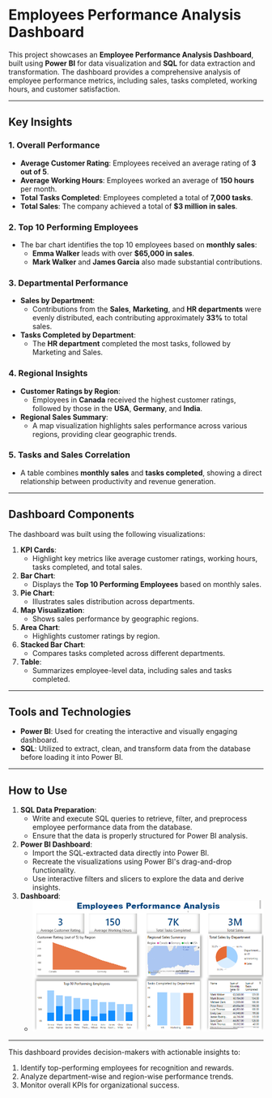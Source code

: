 

# Employees Performance Analysis Dashboard

This project showcases an **Employee Performance Analysis Dashboard**, built using **Power BI** for data visualization and **SQL** for data extraction and transformation. The dashboard provides a comprehensive analysis of employee performance metrics, including sales, tasks completed, working hours, and customer satisfaction.

---

## Key Insights

### 1. **Overall Performance**
- **Average Customer Rating**: Employees received an average rating of **3 out of 5**.
- **Average Working Hours**: Employees worked an average of **150 hours** per month.
- **Total Tasks Completed**: Employees completed a total of **7,000 tasks**.
- **Total Sales**: The company achieved a total of **$3 million in sales**.

### 2. **Top 10 Performing Employees**
- The bar chart identifies the top 10 employees based on **monthly sales**:
    - **Emma Walker** leads with over **$65,000 in sales**.
    - **Mark Walker** and **James Garcia** also made substantial contributions.

### 3. **Departmental Performance**
- **Sales by Department**:
    - Contributions from the **Sales**, **Marketing**, and **HR departments** were evenly distributed, each contributing approximately **33%** to total sales.
- **Tasks Completed by Department**:
    - The **HR department** completed the most tasks, followed by Marketing and Sales.

### 4. **Regional Insights**
- **Customer Ratings by Region**:
    - Employees in **Canada** received the highest customer ratings, followed by those in the **USA**, **Germany**, and **India**.
- **Regional Sales Summary**:
    - A map visualization highlights sales performance across various regions, providing clear geographic trends.

### 5. **Tasks and Sales Correlation**
- A table combines **monthly sales** and **tasks completed**, showing a direct relationship between productivity and revenue generation.

---

## Dashboard Components

The dashboard was built using the following visualizations:
1. **KPI Cards**:
    - Highlight key metrics like average customer ratings, working hours, tasks completed, and total sales.
2. **Bar Chart**:
    - Displays the **Top 10 Performing Employees** based on monthly sales.
3. **Pie Chart**:
    - Illustrates sales distribution across departments.
4. **Map Visualization**:
    - Shows sales performance by geographic regions.
5. **Area Chart**:
    - Highlights customer ratings by region.
6. **Stacked Bar Chart**:
    - Compares tasks completed across different departments.
7. **Table**:
    - Summarizes employee-level data, including sales and tasks completed.

---

## Tools and Technologies

- **Power BI**: Used for creating the interactive and visually engaging dashboard.
- **SQL**: Utilized to extract, clean, and transform data from the database before loading it into Power BI.

---

## How to Use

1. **SQL Data Preparation**:
    - Write and execute SQL queries to retrieve, filter, and preprocess employee performance data from the database.
    - Ensure that the data is properly structured for Power BI analysis.
2. **Power BI Dashboard**:
    - Import the SQL-extracted data directly into Power BI.
    - Recreate the visualizations using Power BI's drag-and-drop functionality.
    - Use interactive filters and slicers to explore the data and derive insights.
3.  **Dashboard**:
    - ![1736253879142](Visuals/report.png)

---

This dashboard provides decision-makers with actionable insights to:
1. Identify top-performing employees for recognition and rewards.
2. Analyze department-wise and region-wise performance trends.
3. Monitor overall KPIs for organizational success.
